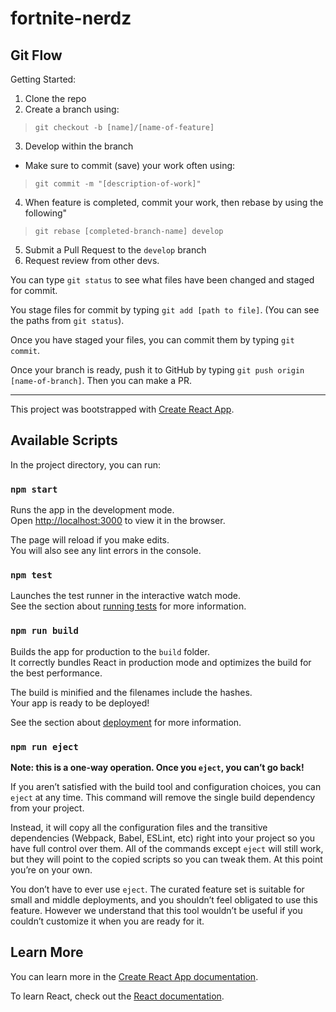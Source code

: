 # fortnite-nerdz

## Git Flow

Getting Started:

1. Clone the repo
2. Create a branch using:

> `git checkout -b [name]/[name-of-feature]`

3. Develop within the branch
  - Make sure to commit (save) your work often using:

> `git commit -m "[description-of-work]"`

4. When feature is completed, commit your work, then rebase by using the following"

> `git rebase [completed-branch-name] develop`

5. Submit a Pull Request to the `develop` branch
6. Request review from other devs.


You can type `git status` to see what files have been changed and staged for commit.

You stage files for commit by typing `git add [path to file]`. (You can see the paths from `git status`).

Once you have staged your files, you can commit them by typing `git commit`.

Once your branch is ready, push it to GitHub by typing `git push origin [name-of-branch]`. Then you can make a PR.

---

This project was bootstrapped with [Create React App](https://github.com/facebook/create-react-app).

## Available Scripts

In the project directory, you can run:

### `npm start`

Runs the app in the development mode.<br>
Open [http://localhost:3000](http://localhost:3000) to view it in the browser.

The page will reload if you make edits.<br>
You will also see any lint errors in the console.

### `npm test`

Launches the test runner in the interactive watch mode.<br>
See the section about [running tests](https://facebook.github.io/create-react-app/docs/running-tests) for more information.

### `npm run build`

Builds the app for production to the `build` folder.<br>
It correctly bundles React in production mode and optimizes the build for the best performance.

The build is minified and the filenames include the hashes.<br>
Your app is ready to be deployed!

See the section about [deployment](https://facebook.github.io/create-react-app/docs/deployment) for more information.

### `npm run eject`

**Note: this is a one-way operation. Once you `eject`, you can’t go back!**

If you aren’t satisfied with the build tool and configuration choices, you can `eject` at any time. This command will remove the single build dependency from your project.

Instead, it will copy all the configuration files and the transitive dependencies (Webpack, Babel, ESLint, etc) right into your project so you have full control over them. All of the commands except `eject` will still work, but they will point to the copied scripts so you can tweak them. At this point you’re on your own.

You don’t have to ever use `eject`. The curated feature set is suitable for small and middle deployments, and you shouldn’t feel obligated to use this feature. However we understand that this tool wouldn’t be useful if you couldn’t customize it when you are ready for it.

## Learn More

You can learn more in the [Create React App documentation](https://facebook.github.io/create-react-app/docs/getting-started).

To learn React, check out the [React documentation](https://reactjs.org/).
